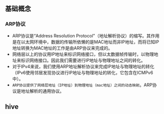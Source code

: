 ## 基础概念
### ARP协议
+ ARP协议是“Address Resolution Protocol”（地址解析协议）的缩写。其作用是在以太网环境中，数据的传输所依懒的是MAC地址而非IP地址，而将已知IP地址转换为MAC地址的工作是由ARP协议来完成的。
+ 网络层以上的协议用IP地址来标识网络接口，但以太数据帧传输时，以物理地址来标识网络接口。因此我们需要进行IP地址与物理地址之间的转化。
+ 对于IPv4来说，我们使用ARP地址解析协议来完成IP地址与物理地址的转化（IPv6使用邻居发现协议进行IP地址与物理地址的转化，它包含在ICMPv6中）。 
+ `ARP协议提供了网络层地址（IP地址）到物理地址（mac地址）之间的动态映射`。ARP协议是地址解析的通用协议。





## hive




